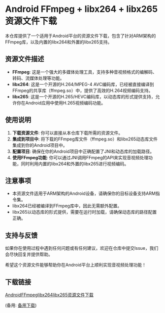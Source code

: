 # Android FFmpeg + libx264 + libx265 资源文件下载

本仓库提供了一个适用于Android平台的资源文件下载，包含了针对ARM架构的FFmpeg库，以及内置的libx264和外置的libx265支持。

## 资源文件描述

- **FFmpeg**: 这是一个强大的多媒体处理工具，支持多种音视频格式的编解码、转码、流媒体处理等功能。
- **libx264**: 这是一个开源的H.264/MPEG-4 AVC编码库，已经被直接编译到FFmpeg的共享库（ffmpeg.so）中，提供了高效的H.264视频编码支持。
- **libx265**: 这是一个开源的H.265/HEVC编码库，以动态库的形式提供支持，允许你在Android应用中使用H.265视频编码功能。

## 使用说明

1. **下载资源文件**: 你可以直接从本仓库下载所需的资源文件。
2. **集成到项目中**: 将下载的FFmpeg库文件（ffmpeg.so）和libx265动态库文件集成到你的Android项目中。
3. **配置项目**: 确保在你的Android项目中正确配置了JNI和动态库的加载路径。
4. **使用FFmpeg功能**: 你可以通过JNI调用FFmpeg的API来实现音视频处理功能，同时利用内置的libx264和外置的libx265进行视频编码。

## 注意事项

- 本资源文件适用于ARM架构的Android设备，请确保你的目标设备支持ARM指令集。
- libx264已经被编译到FFmpeg库中，因此无需额外配置。
- libx265以动态库的形式提供，需要在运行时加载，请确保动态库的路径配置正确。

## 支持与反馈

如果你在使用过程中遇到任何问题或有任何建议，欢迎在仓库中提交Issue，我们会尽快回复并提供帮助。

希望这个资源文件能够帮助你在Android平台上顺利实现音视频处理功能！

## 下载链接
[AndroidFFmpeglibx264libx265资源文件下载](https://pan.quark.cn/s/2f40841293a6) 

(备用: [备用下载](https://pan.baidu.com/s/1BD-QriQWZhT4ZyYrQ9pnpg?pwd=1234))
